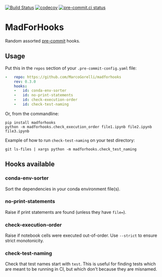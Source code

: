 [![Build Status](https://github.com/MarcoGorelli/madforhooks/workflows/tox/badge.svg)](https://github.com/MarcoGorelli/madforhooks/actions?workflow=tox)
[![codecov](https://codecov.io/gh/MarcoGorelli/madforhooks/branch/main/graph/badge.svg?token=KrZeKo2xwD)](https://codecov.io/gh/MarcoGorelli/madforhooks)
[![pre-commit.ci status](https://results.pre-commit.ci/badge/github/MarcoGorelli/madforhooks/main.svg)](https://results.pre-commit.ci/latest/github/MarcoGorelli/madforhooks/main)

# MadForHooks

Random assorted [pre-commit](https://github.com/pre-commit/pre-commit) hooks.

## Usage

Put this in the `repos` section of your `.pre-commit-config.yaml` file:

```yaml
-   repo: https://github.com/MarcoGorelli/madforhooks
    rev: 0.3.0
    hooks:
    -   id: conda-env-sorter
    -   id: no-print-statements
    -   id: check-execution-order
    -   id: check-test-naming
```

Or, from the commandline:

```console
pip install madforhooks
python -m madforhooks.check_execution_order file1.ipynb file2.ipynb file3.ipynb
```

Example of how to run ``check-test-naming`` on your test directory:
```console
git ls-files | xargs python -m madforhooks.check_test_naming
```

## Hooks available

### conda-env-sorter

Sort the dependencies in your conda environment file(s).

### no-print-statements

Raise if print statements are found (unless they have `file=`).

### check-execution-order

Raise if notebook cells were executed out-of-order. Use `--strict` to ensure
strict monotonicity.

### check-test-naming

Check that test names start with `test`. This is useful for finding
tests which are meant to be running in CI, but which don't because they
are misnamed.
